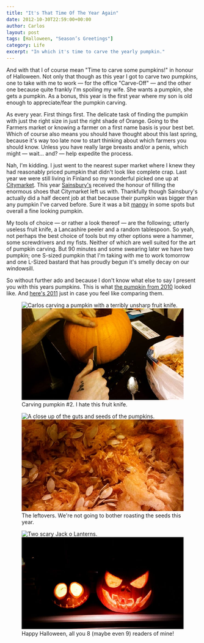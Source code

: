 ```yaml
---
title: "It's That Time Of The Year Again"
date: 2012-10-30T22:59:00+00:00
author: Carlos
layout: post
tags: [Halloween, "Season’s Greetings"]
category: Life
excerpt: "In which it's time to carve the yearly pumpkin."
---
```

And with that I of course mean "Time to carve some pumpkins!" in honour of Halloween. Not only that though as this year I got to carve two pumpkins, one to take with me to work — for the office "Carve-Off" — and the other one because quite frankly I'm spoiling my wife. She wants a pumpkin, she gets a pumpkin. As a bonus, this year is the first year where my son is old enough to appreciate/fear the pumpkin carving.
 
As every year. First things first. The delicate task of finding the pumpkin with just the right size in just the right shade of Orange. Going to the Farmers market or knowing a farmer on a first name basis is your best bet. Which of course also means you should have thought about this last spring, because it's way too late now to start thinking about which farmers you should know. Unless you have really large breasts and/or a penis, which might — wait… and? — help expedite the process.

Nah, I'm kidding. I just went to the nearest super market where I knew they had reasonably priced pumpkin that didn't look like complete crap. Last year we were still living in Finland so my wonderful picked one up at [Citymarket](http://www.k-citymarket.fi/). This year [Sainsbury's](http://www.sainsburys.co.uk/sol/index.jsp) received the honour of filling the enormous shoes that Citymarket left us with. Thankfully though Sainsbury's actually did a half decent job at that because their pumpkin was bigger than any pumpkin I've carved before. Sure it was a bit [mangy](http://dictionary.reference.com/browse/mangy) in some spots but overall a fine looking pumpkin.

My tools of choice — or rather a look thereof — are the following; utterly useless fruit knife, a Lancashire peeler and a random tablespoon. So yeah, not perhaps the best choice of tools but my other options were a hammer, some screwdrivers and my fists. Neither of which are well suited for the art of pumpkin carving. But 90 minutes and some swearing later we have two pumpkin; one S-sized pumpkin that I'm taking with me to work tomorrow and one L-Sized bastard that has proudly begun it's smelly decay on our windowsill.

So without further ado and because I don't know what else to say I present you with this years pumpkins. This is what [the pumpkin from 2010](/blog/happy-halloween-for-real) looked like. And [here's 2011](/blog/updates-and-a-pumpkin) just in case you feel like comparing them.

<figure>
    <img class="js-lazy-load" data-original="/assets/posts/2012/10/the-carving.jpg" alt="Carlos carving a pumpkin with a terribly unsharp fruit knife.">
  <noscript>
    <img src="/assets/posts/2012/10/the-carving.jpg" alt="Carlos carving a pumpkin with a terribly unsharp fruit knife.">
  </noscript>
  <figcaption>Carving pumpkin #2. I hate this fruit knife.</figcaption>
</figure>

<figure>
    <img class="js-lazy-load" data-original="/assets/posts/2012/10/braaaaaaaaains.jpg" alt="A close up of the guts and seeds of the pumpkins.">
  <noscript>
    <img src="/assets/posts/2012/10/braaaaaaaaains.jpg" alt="A close up of the guts and seeds of the pumpkins.">
  </noscript>
  <figcaption>The leftovers. We're not going to bother roasting the seeds this year.</figcaption>
</figure>

<figure>
    <img class="js-lazy-load" data-original="/assets/posts/2012/10/happy-halloween-2012.jpg" alt="Two scary Jack o Lanterns.">
  <noscript>
    <img src="/assets/posts/2012/10/happy-halloween-2012.jpg" alt="Two scary Jack o Lanterns.">
  </noscript>
  <figcaption>Happy Halloween, all you 8 (maybe even 9) readers of mine!</figcaption>
</figure>